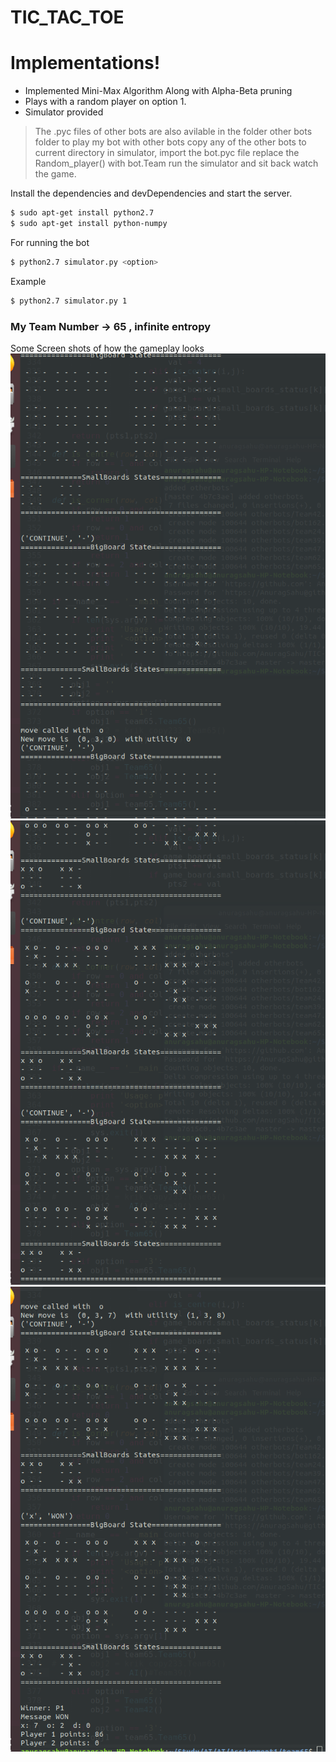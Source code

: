 # TIC_TAC_TOE

# Implementations!

  - Implemented Mini-Max Algorithm Along with Alpha-Beta pruning
  - Plays with a random player on option 1.
  - Simulator provided

> The .pyc files of other bots are also avilable in the folder other bots folder
> to play my bot with other bots copy any of the other bots to current directory
> in simulator, import the bot.pyc file replace the Random_player() with bot.Team<botnumber>
> run the simulator and sit back watch the game.

Install the dependencies and devDependencies and start the server.

```sh
$ sudo apt-get install python2.7
$ sudo apt-get install python-numpy
```
For running the bot 
```sh
$ python2.7 simulator.py <option>
```
Example
```sh
$ python2.7 simulator.py 1
```
### My Team Number -> 65 , infinite entropy

Some Screen shots of how the gameplay looks 
![Alt text](/Screenshots/game_start.png?raw=true "Game Start")
![Alt text](/Screenshots/game_about_to_end.png?raw=true "Game Start")
![Alt text](/Screenshots/game_end.png?raw=true "Game Start")
